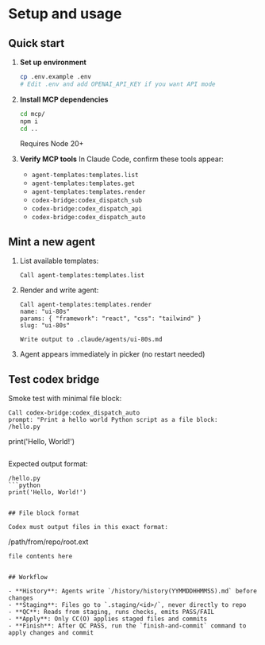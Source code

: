 # Setup and usage

## Quick start

1. **Set up environment**
   ```bash
   cp .env.example .env
   # Edit .env and add OPENAI_API_KEY if you want API mode
   ```

2. **Install MCP dependencies**
   ```bash
   cd mcp/
   npm i
   cd ..
   ```
   Requires Node 20+

3. **Verify MCP tools**
   In Claude Code, confirm these tools appear:
   - `agent-templates:templates.list`
   - `agent-templates:templates.get`
   - `agent-templates:templates.render`
   - `codex-bridge:codex_dispatch_sub`
   - `codex-bridge:codex_dispatch_api`
   - `codex-bridge:codex_dispatch_auto`

## Mint a new agent

1. List available templates:
   ```
   Call agent-templates:templates.list
   ```

2. Render and write agent:
   ```
   Call agent-templates:templates.render
   name: "ui-80s"
   params: { "framework": "react", "css": "tailwind" }
   slug: "ui-80s"
   
   Write output to .claude/agents/ui-80s.md
   ```

3. Agent appears immediately in picker (no restart needed)

## Test codex bridge

Smoke test with minimal file block:
```
Call codex-bridge:codex_dispatch_auto
prompt: "Print a hello world Python script as a file block:
/hello.py
```
print('Hello, World!')
```"
```

Expected output format:
```
/hello.py
```python
print('Hello, World!')
```
```

## File block format

Codex must output files in this exact format:
```
/path/from/repo/root.ext
```
file contents here
```
```

## Workflow

- **History**: Agents write `/history/history(YYMMDDHHMMSS).md` before changes
- **Staging**: Files go to `.staging/<id>/`, never directly to repo
- **QC**: Reads from staging, runs checks, emits PASS/FAIL
- **Apply**: Only CC(O) applies staged files and commits
- **Finish**: After QC PASS, run the `finish-and-commit` command to apply changes and commit